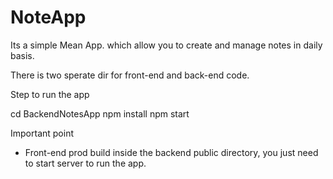 # NoteApp
Its a simple Mean App. which allow you to create and manage notes in daily basis.

There is two sperate dir for front-end and back-end code.


Step to run the app

cd BackendNotesApp
npm install
npm start


Important point
* Front-end prod build inside the backend public directory, you just need to start server to run the app.
